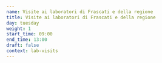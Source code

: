 ```yaml
---
name: Visite ai laboratori di Frascati e della regione
title: Visite ai laboratori di Frascati e della regione
day: tuesday
weight: 1
start_time: 09:00
end_time: 13:00
draft: false
context: lab-visits
---
```

